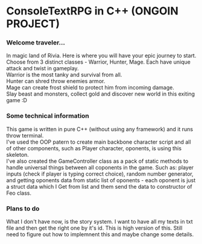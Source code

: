 # ConsoleTextRPG in C++ (ONGOIN PROJECT)

### Welcome traveler...

In magic land of Rivia. Here is where you will have your epic journey to start. Choose from 3 distinct classes - Warrior, Hunter, Mage. Each have unique attack and twist in gameplay. <br />
Warrior is the most tanky and survival from all. <br />
Hunter can shred throw enemies armor. <br />
Mage can create frost shield to protect him from incoming damage. <br />
Slay beast and monsters, collect gold and discover new world in this exiting game :D <br />

### Some technical information

This game is written in pure C++ (without using any framework) and it runs throw terminal. <br />
I've used the OOP patern to create main backbone character script and all of other components, such as Player character, oponents, is using this skeleton. <br />
I've also created the GameController class as a pack of static methods to handle universal things between all coponents in the game. Such as: player inputs (check if player is typing correct choice), random number generator, and getting oponents data from static list of oponents - each oponent is just a struct data which I Get from list and them send the data to constructor of Feo class.

### Plans to do

What I don't have now, is the story system. I want to have all my texts in txt file and then get the right one by it's id. This is high version of this. Still need to figure out how to implemnent this and maybe change some details.
